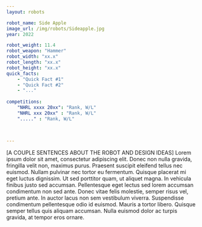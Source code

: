 ```yaml
---
layout: robots

robot_name: Side Apple 
image_url: /img/robots/Sideapple.jpg
year: 2022

robot_weight: 11.4
robot_weapon: "Hammer"
robot_width: "xx.x"
robot_length: "xx.x"
robot_height: "xx.x"
quick_facts:
    - "Quick Fact #1"
    - "Quick Fact #2"
    - "..."
    
competitions:
    "NHRL xxxx 20xx": "Rank, W/L"
    "NHRL xxx 20xx" : "Rank, W/L"
    "....." : "Rank, W/L"
    
    

---
```


[A COUPLE SENTENCES ABOUT THE ROBOT AND DESIGN IDEAS] Lorem ipsum dolor sit amet, consectetur adipiscing elit. Donec non nulla gravida, fringilla velit non, maximus purus. Praesent suscipit eleifend tellus nec euismod. Nullam pulvinar nec tortor eu fermentum. Quisque placerat mi eget luctus dignissim. Ut sed porttitor quam, ut aliquet magna. In vehicula finibus justo sed accumsan. Pellentesque eget lectus sed lorem accumsan condimentum non sed ante. Donec vitae felis molestie, semper risus vel, pretium ante. In auctor lacus non sem vestibulum viverra. Suspendisse condimentum pellentesque odio id euismod. Mauris a tortor libero. Quisque semper tellus quis aliquam accumsan. Nulla euismod dolor ac turpis gravida, at tempor eros ornare.



    
